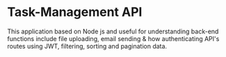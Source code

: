 # Task-Management API
This application based on Node js and useful for understanding back-end functions include file uploading, email sending &amp; how authenticating API's routes using JWT, filtering, sorting and pagination data.
